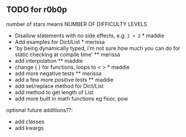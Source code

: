 ## TODO for r0b0p

number of stars means NUMBER OF DIFFICULTY LEVELS

- Disallow statements with no side effects, e.g. `2 + 2` \* maddie
- Add examples for Dict/List \* merissa
- 'by being dynamically typed, i'm not sure how much you can do for static checking at compile time' \*\* merissa
- add interpolation \*\* maddie
- change { } for functions, loops to < > \* maddie
- add more negative tests \*\* merissa
- add a few more positive tests \*\* maddie
- add set/replace method for Dict/List
- add method to get length of List
- add more built in math functions eg floor, pow

optional future additions??:

- add classes
- add kwargs
